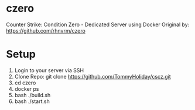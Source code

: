 # czero
Counter Strike: Condition Zero - Dedicated Server using Docker
Original by: https://github.com/rhnvrm/czero 

# Setup
1. Login to your server via SSH 
2. Clone Repo: git clone https://github.com/TommyHoliday/cscz.git
3. cd czero
4. docker ps
5. bash ./build.sh
6. bash ./start.sh
